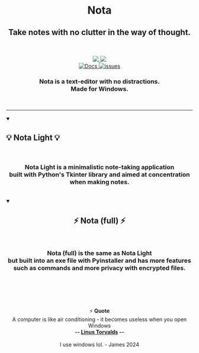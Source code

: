 
<h1 align="center">
    Nota
</h1>
<h2 align="center">
  Take notes with no clutter in the way of thought.
</h2>

<br>
<div align="center">
    <br>
<div align="center"> 
  <a href="https://github.com/james-beans/Nota/releases">
    <img src="https://custom-icon-badges.demolab.com/badge/-Download-teal?style=for-the-badge&logo=download&logoColor=white" />
  </a>
  <a href="https://github.com/james-beans/Nota/blob/main/UPGRADE.md" target="_blank">
     <img src="https://custom-icon-badges.demolab.com/badge/-Upgrade-palegreen?style=for-the-badge&logoColor=black&logo=Download" target="_blank" />
  </a>
    <br>
    <a href="https://github.com/james-beans/Nota/wiki">
        <img alt="Docs" title="Documentation" src="https://custom-icon-badges.demolab.com/badge/-Docs-1F222E?style=for-the-badge&logoColor=white&logo=repo"/>
    </a>
    <a href="https://github.com/james-beans/Nota/issues">
        <img alt="issues" title="Report issues" src="https://custom-icon-badges.demolab.com/badge/-Issues-1F222E?style=for-the-badge&logoColor=white&logo=issue"/>
    </a>
</div>

<div align="center">
<h3 align="center">Nota is a text-editor with no distractions.<br> Made for Windows.</h3>

<br/>
 </div>
 </div>
<hr>

<details open>
<summary><h2>💡 Nota Light 💡</h2></summary>
<br/>
<div align="center">
    <h3>Nota Light is a minimalistic note-taking application<br> built with Python's Tkinter library and aimed at concentration when making notes.</h3>
</div>
</details>

<br/>

<details open> 
<summary><h2 align="center">⚡ Nota (full) ⚡</h2></summary>
<br>
<div align=center>
    <h3>Nota (full) is the same as Nota Light<br> but built into an exe file with Pyinstaller and has more features<br> such as commands and more privacy with encrypted files.</h3>
</div>
</details>

<br/><br/>


<br/>

<div align="center">
    
⚡ **Quote**<br> A computer is like air conditioning - it becomes useless when you open Windows <br> **-- [Linus Torvalds](https://www.azquotes.com/author/14737-Linus_Torvalds) --**
<br><br> I use windows lol. - James 2024

</div>

<br/>
